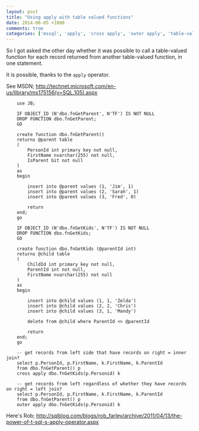 ```yaml
---
layout: post
title: "Using apply with table valued functions"
date: 2014-06-05 +1000
comments: true
categories: ['mssql', 'apply', 'cross apply', 'outer apply', 'table-valued function']
---
```



So I got asked the other day whether it was possible to call a table-valued function for each 
record returned from another table-valued function, in one statement. 

It is possible, thanks to the ``apply`` operator.

See MSDN; http://technet.microsoft.com/en-us/library/ms175156(v=SQL.105).aspx


```
	use JB;

	IF OBJECT_ID (N'dbo.fnGetParent', N'TF') IS NOT NULL
	DROP FUNCTION dbo.fnGetParent;
	GO

	create function dbo.fnGetParent()
	returns @parent table
	(
		PersonId int primary key not null,
		FirstName nvarchar(255) not null,
		IsParent bit not null
	)
	as
	begin
	   
		insert into @parent values (1, 'Jim', 1)
		insert into @parent values (2, 'Sarah', 1)
		insert into @parent values (3, 'Fred', 0)
	   
		return
	end;
	go

	IF OBJECT_ID (N'dbo.fnGetKids', N'TF') IS NOT NULL
	DROP FUNCTION dbo.fnGetKids;
	GO

	create function dbo.fnGetKids (@parentId int)
	returns @child table
	(
		ChildId int primary key not null,
		ParentId int not null,
		FirstName nvarchar(255) not null
	)
	as
	begin
	   
		insert into @child values (1, 1, 'Zelda')
		insert into @child values (2, 2, 'Chris')
		insert into @child values (3, 1, 'Mandy')
	   
		delete from @child where ParentId <> @parentId
	   
		return
	end;
	go

	-- get records from left side that have records on right = inner join?
	select p.PersonId, p.FirstName, k.FirstName, k.ParentId
	from dbo.fnGetParent() p
	cross apply dbo.fnGetKids(p.Personid) k

	-- get records from left regardless of whether they have records on right = left join?
	select p.PersonId, p.FirstName, k.FirstName, k.ParentId
	from dbo.fnGetParent() p
	outer apply dbo.fnGetKids(p.Personid) k
```

Here's Rob; http://sqlblog.com/blogs/rob_farley/archive/2011/04/13/the-power-of-t-sql-s-apply-operator.aspx
